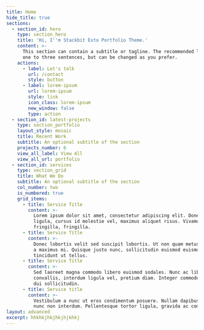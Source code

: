 ```yaml
---
title: Home
hide_title: true
sections:
  - section_id: hero
    type: section_hero
    title: 'Hi, I''m Stackbit Exto Portfolio Theme.'
    content: >-
      This section can contain a subtitle or tagline. The recommended length is
      one to three sentences, but can be changed as you prefer.
    actions:
      - label: Let's talk
        url: /contact
        style: button
      - label: lorem-ipsum
        url: lorem-ipsum
        style: link
        icon_class: lorem-ipsum
        new_window: false
        type: action
  - section_id: latest-projects
    type: section_portfolio
    layout_style: mosaic
    title: Recent Work
    subtitle: An optional subtitle of the section
    projects_number: 6
    view_all_label: View All
    view_all_url: portfolio
  - section_id: services
    type: section_grid
    title: What We Do
    subtitle: An optional subtitle of the section
    col_number: two
    is_numbered: true
    grid_items:
      - title: Service Title
        content: >-
          Lorem ipsum dolor sit amet, consectetur adipiscing elit. Donec nisl
          ligula, cursus id molestie vel, maximus aliquet risus. Vivamus in nibh
          fringilla, fringilla.
      - title: Service Title
        content: >-
          Donec lobortis velit sed suscipit lobortis. Ut non quam metus. Nullam
          a maximus mi. Quisque justo nunc, sollicitudin euismod euismod at,
          tincidunt ut tellus.
      - title: Service Title
        content: >-
          Sed laoreet magna commodo libero euismod sodales. Nunc ac libero
          convallis, interdum ligula vel, pretium diam. Integer commodo sem at
          dui sollicitudin.
      - title: Service title
        content: >-
          Vestibulum a nunc ut eros condimentum posuere. Nullam dapibus quis
          nunc non interdum. Pellentesque tortor ligula, gravida ac commodo eu.
layout: advanced
excerpt: hhkhkjhkjhkjhjkhkj
---
```

